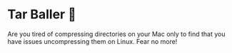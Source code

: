 # Tar Baller 🏀

Are you tired of compressing directories on your Mac only to find that you have issues uncompressing them on Linux. Fear no more!
